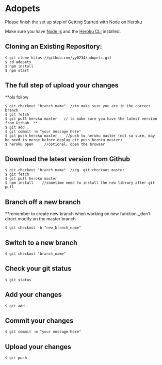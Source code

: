 # Adopets

Please finish the set up step of [Getting Started with Node on Heroku](https://devcenter.heroku.com/articles/getting-started-with-nodejs)

Make sure you have [Node.js](http://nodejs.org/) and the [Heroku CLI](https://cli.heroku.com/) installed.


## Cloning an Existing Repository:
```
$ git clone https://github.com/yy0234/adopets.git
$ cd adopets
$ npm install
$ npm start
```

## The full step of upload your changes
**pls follow
```
$ git checkout "branch_name"  //to make sure you are in the correct branch
$ git fetch
$ git pull heroku master   // to make sure you have the latest version from Github  ** 
$ git add .
$ git commit -m "your message here"
$ git push heroku master    //push to heroku master (not so sure, may be need to merge before deploy git push heroku master)
$ heroku open     //optional, open the browser   
``` 

## Download the latest version from Github
```
$ git checkout "branch_name"  //eg. git checkout master
$ git fetch
$ git pull heroku master 
$ npm install    //sometime need to install the new library after git pull
```

## Branch off a new branch</h4> 
**remember to create new branch when working on new function,,,don't direct modify on the master branch
```
$ git checkout -b "new_branch_name"
```

## Switch to a new branch
```
$ git checkout "branch_name"
```

## Check your git status
```
$ git status
```

## Add your changes
```
$ git add .
```

## Commit your changes
```
$ git commit -m "your message here"
```

## Upload your changes
```
$ git push
```

